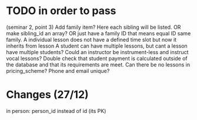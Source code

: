 # TODO in order to pass

(seminar 2, point 3) Add family item? Here each sibling will be listed. OR make sibling_id an array? OR just have a family ID that means equal ID same family.
A individual lesson does not have a defined time slot but now it inherits from lesson
A student can have multiple lessons, but cant a lesson have multiple students?
Could an instructor be instrument-less and instruct vocal lessons?
Double check that student payment is calculated outside of the database and that its requirements are meet.
Can there be no lessons in pricing_scheme?
Phone and email unique?

# Changes (27/12)

in person: person_id instead of id (its PK)